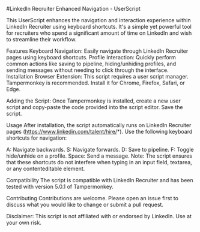 #LinkedIn Recruiter Enhanced Navigation - UserScript

This UserScript enhances the navigation and interaction experience within LinkedIn Recruiter using keyboard shortcuts. It's a simple yet powerful tool for recruiters who spend a significant amount of time on LinkedIn and wish to streamline their workflow.

Features
Keyboard Navigation: Easily navigate through LinkedIn Recruiter pages using keyboard shortcuts.
Profile Interaction: Quickly perform common actions like saving to pipeline, hiding/unhiding profiles, and sending messages without needing to click through the interface.
Installation
Browser Extension: This script requires a user script manager. Tampermonkey is recommended. Install it for Chrome, Firefox, Safari, or Edge.

Adding the Script: Once Tampermonkey is installed, create a new user script and copy-paste the code provided into the script editor. Save the script.

Usage
After installation, the script automatically runs on LinkedIn Recruiter pages (https://www.linkedin.com/talent/hire/*). Use the following keyboard shortcuts for navigation:

A: Navigate backwards.
S: Navigate forwards.
D: Save to pipeline.
F: Toggle hide/unhide on a profile.
Space: Send a message.
Note: The script ensures that these shortcuts do not interfere when typing in an input field, textarea, or any contenteditable element.

Compatibility
The script is compatible with LinkedIn Recruiter and has been tested with version 5.0.1 of Tampermonkey.

Contributing
Contributions are welcome. Please open an issue first to discuss what you would like to change or submit a pull request.

Disclaimer: This script is not affiliated with or endorsed by LinkedIn. Use at your own risk.

